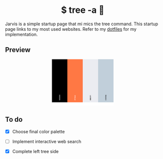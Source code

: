 <h1 align="center"> $ tree -a  🚀</h1>


 Jarvis is a simple startup page that mi mics the tree command. This startup page links to my most used websites. Refer to my [dotfiles](https://github.com/loej/dotfiles) for my implementation. 

## Preview  

<div align="center">
  <a>
    <img src="src/images/palette.png" width="200">
  </a>
</div>


## To do
+ [X] Choose final color palette
+ [ ] Implement interactive web search
+ [X] Complete left tree side 


